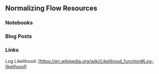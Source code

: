 ## Normalizing Flow Resources

### Notebooks

### Blog Posts

### Links

Log Likelihood: [https://en.wikipedia.org/wiki/Likelihood_function#Log-likelihood]

